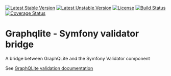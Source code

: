 [![Latest Stable Version](https://poser.pugx.org/thecodingmachine/graphqlite-symfony-validator-bridge/v/stable)](https://packagist.org/packages/thecodingmachine/graphqlite-symfony-validator-bridge)
[![Latest Unstable Version](https://poser.pugx.org/thecodingmachine/graphqlite-symfony-validator-bridge/v/unstable)](https://packagist.org/packages/thecodingmachine/graphqlite-symfony-validator-bridge)
[![License](https://poser.pugx.org/thecodingmachine/graphqlite-symfony-validator-bridge/license)](https://packagist.org/packages/thecodingmachine/graphqlite-symfony-validator-bridge)
[![Build Status](https://travis-ci.org/thecodingmachine/graphqlite-symfony-validator-bridge.svg?branch=master)](https://travis-ci.org/thecodingmachine/graphqlite-symfony-validator-bridge)
[![Coverage Status](https://coveralls.io/repos/thecodingmachine/graphqlite-symfony-validator-bridge/badge.svg?branch=master&service=github)](https://coveralls.io/github/thecodingmachine/graphqlite-symfony-validator-bridge?branch=master)


# Graphqlite - Symfony validator bridge

A bridge between GraphQLite and the Symfony Validator component

See [GraphQLite validation documentation](https://graphqlite.thecodingmachine.io/docs/validation)
